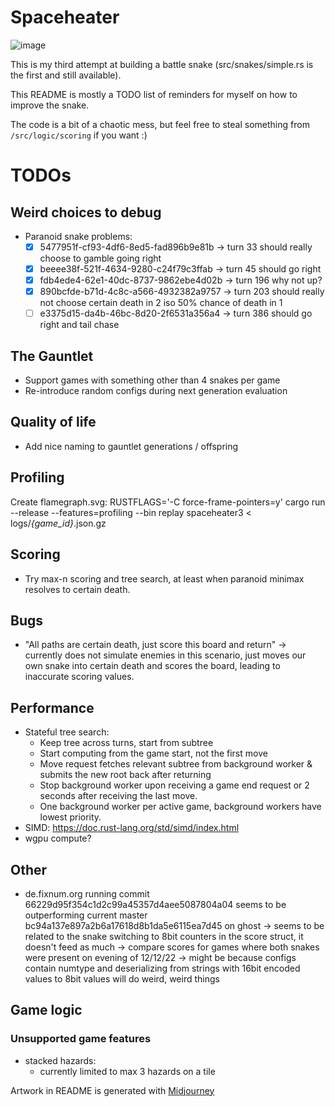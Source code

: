# Spaceheater

![image](https://user-images.githubusercontent.com/76032/211035601-9b541b1d-2741-4005-bf0a-0fe151dd6b65.png)

This is my third attempt at building a battle snake (src/snakes/simple.rs is the first and still available).

This README is mostly a TODO list of reminders for myself on how to improve the snake.

The code is a bit of a chaotic mess, but feel free to steal something from `/src/logic/scoring` if you want :)

# TODOs

## Weird choices to debug
- Paranoid snake problems:
  - [x] 5477951f-cf93-4df6-8ed5-fad896b9e81b -> turn 33 should really choose to gamble going right
  - [x] beeee38f-521f-4634-9280-c24f79c3ffab -> turn 45 should go right
  - [x] fdb4ede4-62e1-40dc-8737-9862ebe4d02b -> turn 196 why not up?
  - [x] 890bcfde-b71d-4c8c-a566-4932382a9757 -> turn 203 should really not choose certain death in 2 iso 50% chance of death in 1
  - [ ] e3375d15-da4b-46bc-8d20-2f6531a356a4 -> turn 386 should go right and tail chase

## The Gauntlet
- Support games with something other than 4 snakes per game
- Re-introduce random configs during next generation evaluation

## Quality of life
- Add nice naming to gauntlet generations / offspring

## Profiling
Create flamegraph.svg:
  RUSTFLAGS='-C force-frame-pointers=y' cargo run --release --features=profiling --bin replay spaceheater3 < logs/*{game_id}*.json.gz

## Scoring
- Try max-n scoring and tree search, at least when paranoid minimax resolves to certain death.

## Bugs
- "All paths are certain death, just score this board and return" -> currently does not simulate enemies in this scenario, just moves our own snake into certain death and scores the board, leading to inaccurate scoring values.

## Performance
- Stateful tree search:
  - Keep tree across turns, start from subtree
  - Start computing from the game start, not the first move
  - Move request fetches relevant subtree from background worker & submits the new root back after returning
  - Stop background worker upon receiving a game end request or 2 seconds after receiving the last move.
  - One background worker per active game, background workers have lowest priority. 
- SIMD: https://doc.rust-lang.org/std/simd/index.html
- wgpu compute?

## Other
- de.fixnum.org running commit 66229d95f354c1d2c99a45357d4aee5087804a04 seems to be outperforming current master bc94a137e897a2b6a17618d8b1da5e6115ea7d45 on ghost
  -> seems to be related to the snake switching to 8bit counters in the score struct, it doesn't feed as much
  -> compare scores for games where both snakes were present on evening of 12/12/22
  -> might be because configs contain numtype and deserializing from strings with 16bit encoded values to 8bit values will do weird, weird things

## Game logic
### Unsupported game features
- stacked hazards:
  - currently limited to max 3 hazards on a tile
  
Artwork in README is generated with [Midjourney](https://midjourney.com/)
